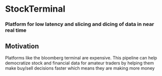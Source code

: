 # StockTerminal
### Platform for low latency and  slicing and dicing of data in near real time

## Motivation
Platforms like the bloomberg terminal are expensive. This pipeline can help democratize stock and financial data for amateur traders by helping them make buy/sell decisions faster which means they are making more money

